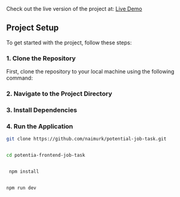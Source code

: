 


Check out the live version of the project at: [Live Demo](https://fluffy-donut-0be09b.netlify.app/)


## Project Setup

To get started with the project, follow these steps:

### 1. Clone the Repository

First, clone the repository to your local machine using the following command:

### 2. Navigate to the Project Directory

### 3. Install Dependencies

### 4. Run the Application

```bash
git clone https://github.com/naimurk/potential-job-task.git


cd potentia-frontend-job-task


 npm install


npm run dev
```


